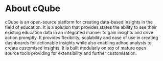 # About cQube

cQube is an open-source platform for creating data-based insights in the field of education. It is a solution that provides states the ability to see their existing education data in an integrated manner to gain insights and drive action promptly. It provides flexibility, scalability and ease of use in creating dashboards for actionable insights while also enabling adhoc analysts to create customised insights. It is built modularly on top of mature open source tools providing for extensibility and further customisation.

